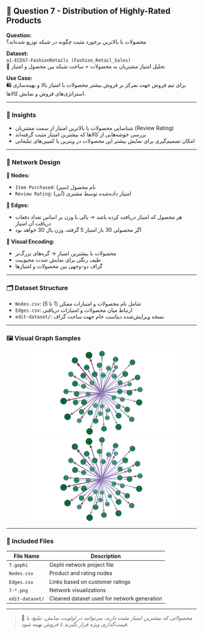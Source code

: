 ## 🌟 Question 7 - Distribution of Highly-Rated Products

**Question:**  
محصولات با بالاترین برخورد مثبت چگونه در شبکه توزیع شده‌اند؟

**Dataset:**  
`a1-ECDS7-FashionRetails (Fashion_Retail_Sales)`  
📌 تحلیل امتیاز مشتریان به محصولات + ساخت شبکه بین محصول و امتیاز

**Use Case:**  
🛍️ برای تیم فروش جهت تمرکز بر فروش بیشتر محصولات با امتیاز بالا و بهینه‌سازی استراتژی‌های فروش و نمایش کالاها.

---

### 🧠 Insights

- شناسایی محصولات با بالاترین امتیاز از سمت مشتریان (Review Rating)
- بررسی خوشه‌هایی از کالاها که بیشترین امتیاز مثبت گرفته‌اند
- امکان تصمیم‌گیری برای نمایش بیشتر این محصولات در ویترین یا کمپین‌های تبلیغاتی

---

### 🧾 Network Design

**🔵 Nodes:**  
- `Item Purchased`: نام محصول (سبز)  
- `Review Rating`: امتیاز داده‌شده توسط مشتری (آبی)

**🔗 Edges:**  
- هر محصول که امتیاز دریافت کرده باشد → یالی با وزن بر اساس تعداد دفعات دریافت آن امتیاز  
- اگر محصولی 30 بار امتیاز 5 گرفته، وزن یال 30 خواهد بود

**🎨 Visual Encoding:**  
- محصولات با بیشترین امتیاز → گره‌های بزرگ‌تر  
- طیف رنگی برای نمایش شدت محبوبیت  
- گراف دو-وجهی بین محصولات و امتیازها

---

### 🗂️ Dataset Structure

- `Nodes.csv`: شامل نام محصولات و امتیازات ممکن (1 تا 5)
- `Edges.csv`: ارتباط میان محصولات و امتیازات دریافتی
- `edit-dataset/`: نسخه ویرایش‌شده دیتاست خام جهت ساخت گراف

---

### 🖼️ Visual Graph Samples

<div align="center">
  <img src="./7-1.png" width="400"/>
  <img src="./7-2.png" width="400"/>
</div>

---

### 📁 Included Files

| File Name        | Description                                            |
|------------------|--------------------------------------------------------|
| `7.gephi`        | Gephi network project file                             |
| `Nodes.csv`      | Product and rating nodes                               |
| `Edges.csv`      | Links based on customer ratings                        |
| `7-*.png`        | Network visualizations                                 |
| `edit-dataset/`  | Cleaned dataset used for network generation            |

---

> 📌 *محصولاتی که بیشترین امتیاز مثبت دارند، می‌توانند در اولویت نمایش، تبلیغ، یا قیمت‌گذاری ویژه قرار بگیرند تا فروش بهینه شود.*


